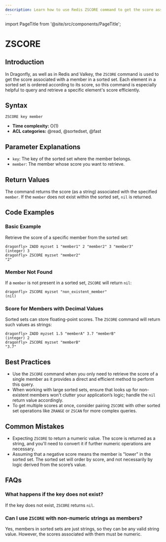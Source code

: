 ```yaml
---
description: Learn how to use Redis ZSCORE command to get the score associated with the given element in a sorted set.
---
```


import PageTitle from '@site/src/components/PageTitle';

# ZSCORE

<PageTitle title="Redis ZSCORE Explained (Better Than Official Docs)" />

## Introduction

In Dragonfly, as well as in Redis and Valkey, the `ZSCORE` command is used to get the score associated with a member in a sorted set.
Each element in a sorted set is ordered according to its score, so this command is especially helpful to query and retrieve a specific element's score efficiently.

## Syntax

```shell
ZSCORE key member
```

- **Time complexity:** O(1)
- **ACL categories:** @read, @sortedset, @fast

## Parameter Explanations

- `key`: The key of the sorted set where the member belongs.
- `member`: The member whose score you want to retrieve.

## Return Values

The command returns the score (as a string) associated with the specified `member`.
If the `member` does not exist within the sorted set, `nil` is returned.

## Code Examples

### Basic Example

Retrieve the score of a specific member from the sorted set:

```shell
dragonfly> ZADD myzset 1 "member1" 2 "member2" 3 "member3"
(integer) 3
dragonfly> ZSCORE myzset "member2"
"2"
```

### Member Not Found

If a `member` is not present in a sorted set, `ZSCORE` will return `nil`:

```shell
dragonfly> ZSCORE myzset "non_existent_member"
(nil)
```

### Score for Members with Decimal Values

Sorted sets can store floating-point scores. The `ZSCORE` command will return such values as strings:

```shell
dragonfly> ZADD myzset 1.5 "memberA" 3.7 "memberB"
(integer) 2
dragonfly> ZSCORE myzset "memberB"
"3.7"
```

## Best Practices

- Use the `ZSCORE` command when you only need to retrieve the score of a single member as it provides a direct and efficient method to perform this query.
- When working with large sorted sets, ensure that looks up for non-existent members won't clutter your application’s logic; handle the `nil` return value accordingly.
- To get multiple scores at once, consider pairing `ZSCORE` with other sorted set operations like `ZRANGE` or `ZSCAN` for more complex queries.

## Common Mistakes

- Expecting `ZSCORE` to return a numeric value. The score is returned as a string, and you'll need to convert it if further numeric operations are necessary.
- Assuming that a negative score means the member is "lower" in the sorted set. The sorted set will order by score, and not necessarily by logic derived from the score’s value.

## FAQs

### What happens if the key does not exist?

If the key does not exist, `ZSCORE` returns `nil`.

### Can I use `ZSCORE` with non-numeric strings as members?

Yes, members in sorted sets are just strings, so they can be any valid string value. However, the scores associated with them must be numeric.
